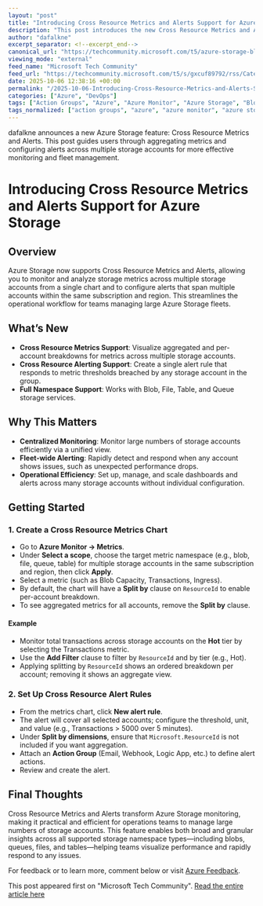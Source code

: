 ```yaml
---
layout: "post"
title: "Introducing Cross Resource Metrics and Alerts Support for Azure Storage"
description: "This post introduces the new Cross Resource Metrics and Alerts capability for Azure Storage, enabling users to monitor and visualize aggregated metrics and configure alerting across multiple storage accounts in a single unified chart. The feature supports all Azure Storage services within a subscription and region, streamlining operations and fleet-wide monitoring. The guide provides step-by-step instructions for setting up centralized metrics and alerting using Azure Monitor, targeting operations and development teams managing large-scale cloud storage environments."
author: "dafalkne"
excerpt_separator: <!--excerpt_end-->
canonical_url: "https://techcommunity.microsoft.com/t5/azure-storage-blog/introducing-cross-resource-metrics-and-alerts-support-for-azure/ba-p/4459193"
viewing_mode: "external"
feed_name: "Microsoft Tech Community"
feed_url: "https://techcommunity.microsoft.com/t5/s/gxcuf89792/rss/Category?category.id=Azure"
date: 2025-10-06 12:38:16 +00:00
permalink: "/2025-10-06-Introducing-Cross-Resource-Metrics-and-Alerts-Support-for-Azure-Storage.html"
categories: ["Azure", "DevOps"]
tags: ["Action Groups", "Azure", "Azure Monitor", "Azure Storage", "Blob Storage", "Cloud Operations", "Community", "Cross Resource Metrics", "Dashboard", "DevOps", "File Storage", "Fleet Management", "Operational Monitoring", "Queue Storage", "ResourceId", "Storage Metrics", "Table Storage"]
tags_normalized: ["action groups", "azure", "azure monitor", "azure storage", "blob storage", "cloud operations", "community", "cross resource metrics", "dashboard", "devops", "file storage", "fleet management", "operational monitoring", "queue storage", "resourceid", "storage metrics", "table storage"]
---
```


dafalkne announces a new Azure Storage feature: Cross Resource Metrics and Alerts. This post guides users through aggregating metrics and configuring alerts across multiple storage accounts for more effective monitoring and fleet management.<!--excerpt_end-->

# Introducing Cross Resource Metrics and Alerts Support for Azure Storage

## Overview

Azure Storage now supports Cross Resource Metrics and Alerts, allowing you to monitor and analyze storage metrics across multiple storage accounts from a single chart and to configure alerts that span multiple accounts within the same subscription and region. This streamlines the operational workflow for teams managing large Azure Storage fleets.

## What’s New

- **Cross Resource Metrics Support**: Visualize aggregated and per-account breakdowns for metrics across multiple storage accounts.
- **Cross Resource Alerting Support**: Create a single alert rule that responds to metric thresholds breached by any storage account in the group.
- **Full Namespace Support**: Works with Blob, File, Table, and Queue storage services.

## Why This Matters

- **Centralized Monitoring**: Monitor large numbers of storage accounts efficiently via a unified view.
- **Fleet-wide Alerting**: Rapidly detect and respond when any account shows issues, such as unexpected performance drops.
- **Operational Efficiency**: Set up, manage, and scale dashboards and alerts across many storage accounts without individual configuration.

## Getting Started

### 1. Create a Cross Resource Metrics Chart

- Go to **Azure Monitor → Metrics**.
- Under **Select a scope**, choose the target metric namespace (e.g., blob, file, queue, table) for multiple storage accounts in the same subscription and region, then click **Apply**.
- Select a metric (such as Blob Capacity, Transactions, Ingress).
- By default, the chart will have a **Split by** clause on `ResourceId` to enable per-account breakdown.
- To see aggregated metrics for all accounts, remove the **Split by** clause.

#### Example

- Monitor total transactions across storage accounts on the **Hot** tier by selecting the Transactions metric.
- Use the **Add Filter** clause to filter by `ResourceId` and by tier (e.g., Hot).
- Applying splitting by `ResourceId` shows an ordered breakdown per account; removing it shows an aggregate view.

### 2. Set Up Cross Resource Alert Rules

- From the metrics chart, click **New alert rule**.
- The alert will cover all selected accounts; configure the threshold, unit, and value (e.g., Transactions > 5000 over 5 minutes).
- Under **Split by dimensions**, ensure that `Microsoft.ResourceId` is not included if you want aggregation.
- Attach an **Action Group** (Email, Webhook, Logic App, etc.) to define alert actions.
- Review and create the alert.

## Final Thoughts

Cross Resource Metrics and Alerts transform Azure Storage monitoring, making it practical and efficient for operations teams to manage large numbers of storage accounts. This feature enables both broad and granular insights across all supported storage namespace types—including blobs, queues, files, and tables—helping teams visualize performance and rapidly respond to any issues.

For feedback or to learn more, comment below or visit [Azure Feedback](https://feedback.azure.com/).

This post appeared first on "Microsoft Tech Community". [Read the entire article here](https://techcommunity.microsoft.com/t5/azure-storage-blog/introducing-cross-resource-metrics-and-alerts-support-for-azure/ba-p/4459193)
